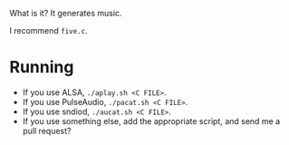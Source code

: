 What is it? It generates music.

I recommend `five.c`.

# Running

* If you use ALSA, `./aplay.sh <C FILE>`.
* If you use PulseAudio, `./pacat.sh <C FILE>`.
* If you use sndiod, `./aucat.sh <C FILE>`.
* If you use something else, add the appropriate script, and send me a pull request?
